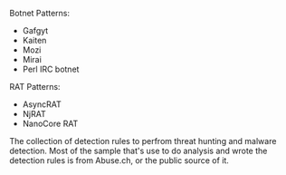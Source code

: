 Botnet Patterns:
- Gafgyt
- Kaiten
- Mozi
- Mirai
- Perl IRC botnet
  
RAT Patterns:
- AsyncRAT
- NjRAT
- NanoCore RAT

The collection of detection rules to perfrom threat hunting and malware detection. Most of the sample that's use to do analysis and wrote the detection rules is from Abuse.ch, or the public source of it.
